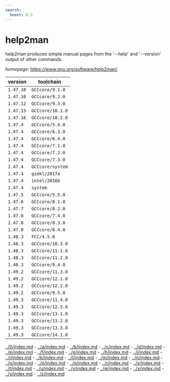 ```yaml
---
search:
  boost: 0.5
---
```

# help2man

help2man produces simple manual pages from the '--help' and '--version' output of other commands.

*homepage*: <https://www.gnu.org/software/help2man/>

version | toolchain
--------|----------
``1.47.10`` | ``GCCcore/9.1.0``
``1.47.10`` | ``GCCcore/9.2.0``
``1.47.12`` | ``GCCcore/9.3.0``
``1.47.15`` | ``GCCcore/10.1.0``
``1.47.16`` | ``GCCcore/10.2.0``
``1.47.4`` | ``GCCcore/5.4.0``
``1.47.4`` | ``GCCcore/6.3.0``
``1.47.4`` | ``GCCcore/6.4.0``
``1.47.4`` | ``GCCcore/7.1.0``
``1.47.4`` | ``GCCcore/7.2.0``
``1.47.4`` | ``GCCcore/7.3.0``
``1.47.4`` | ``GCCcore/system``
``1.47.4`` | ``gimkl/2017a``
``1.47.4`` | ``intel/2016b``
``1.47.4`` | ``system``
``1.47.5`` | ``GCCcore/5.5.0``
``1.47.6`` | ``GCCcore/8.1.0``
``1.47.7`` | ``GCCcore/8.2.0``
``1.47.8`` | ``GCCcore/7.4.0``
``1.47.8`` | ``GCCcore/8.3.0``
``1.47.8`` | ``GCCcore/8.4.0``
``1.48.3`` | ``FCC/4.5.0``
``1.48.3`` | ``GCCcore/10.3.0``
``1.48.3`` | ``GCCcore/11.1.0``
``1.48.3`` | ``GCCcore/11.2.0``
``1.48.3`` | ``GCCcore/9.4.0``
``1.49.2`` | ``GCCcore/11.3.0``
``1.49.2`` | ``GCCcore/12.1.0``
``1.49.2`` | ``GCCcore/12.2.0``
``1.49.2`` | ``GCCcore/9.5.0``
``1.49.3`` | ``GCCcore/11.4.0``
``1.49.3`` | ``GCCcore/12.3.0``
``1.49.3`` | ``GCCcore/13.1.0``
``1.49.3`` | ``GCCcore/13.2.0``
``1.49.3`` | ``GCCcore/13.3.0``
``1.49.3`` | ``GCCcore/14.1.0``

[../0/index.md](0) - [../a/index.md](a) - [../b/index.md](b) - [../c/index.md](c) - [../d/index.md](d) - [../e/index.md](e) - [../f/index.md](f) - [../g/index.md](g) - [../h/index.md](h) - [../i/index.md](i) - [../j/index.md](j) - [../k/index.md](k) - [../l/index.md](l) - [../m/index.md](m) - [../n/index.md](n) - [../o/index.md](o) - [../p/index.md](p) - [../q/index.md](q) - [../r/index.md](r) - [../s/index.md](s) - [../t/index.md](t) - [../u/index.md](u) - [../v/index.md](v) - [../w/index.md](w) - [../x/index.md](x) - [../y/index.md](y) - [../z/index.md](z)

